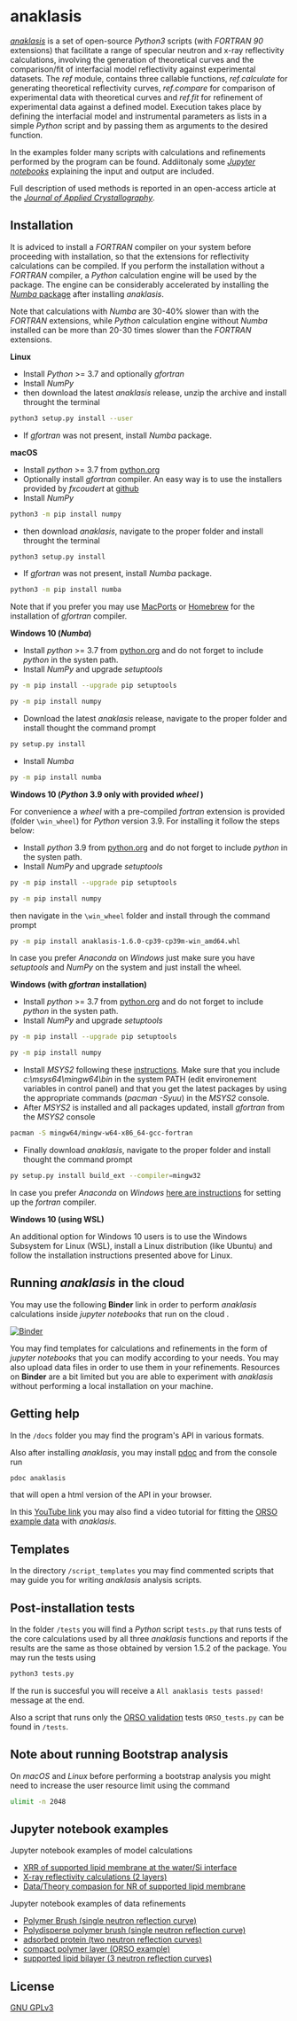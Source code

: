 # anaklasis 

[_anaklasis_](https://github.com/alexandros-koutsioumpas/anaklasis) is a set of open-source _Python3_ scripts (with _FORTRAN 90_ extensions) that facilitate a range of specular neutron and x-ray reflectivity calculations, involving the generation of theoretical curves and the comparison/fit of interfacial model reflectivity against experimental datasets.  The _ref_ module, contains three callable functions, _ref.calculate_ for generating theoretical reflectivity curves, _ref.compare_ for comparison of experimental data with theoretical curves and _ref.fit_ for refinement of experimental data against a defined model. Execution takes place by defining the interfacial model and instrumental parameters as lists in a simple _Python_ script and by passing them as arguments to the desired function.

In the examples folder many scripts with calculations and refinements performed by the program can be found. Addiitonaly some [_Jupyter notebooks_](https://github.com/alexandros-koutsioumpas/anaklasis/tree/main/examples-Jupyter) explaining the input and output are included.

Full description of used methods is reported in an open-access article at the [_Journal of Applied Crystallography_](https://doi.org/10.1107/S1600576721009262).

## Installation

It is adviced to install a _FORTRAN_ compiler on your system before proceeding with installation, so that the extensions for reflectivity calculations can be compiled. If you perform the installation without a _FORTRAN_ compiler, a _Python_ calculation engine will be used by the package. The engine can be considerably accelerated by installing the [_Numba_ package](https://numba.readthedocs.io/en/stable/user/installing.html) after installing _anaklasis_.

Note that calculations with _Numba_ are 30-40% slower than with the _FORTRAN_ extensions, while _Python_ calculation engine without _Numba_ installed can be more than 20-30 times slower than the _FORTRAN_ extensions.

**Linux**

- Install _Python_ >= 3.7 and optionally _gfortran_ 
- Install _NumPy_
- then download the latest _anaklasis_ release, unzip the archive and install throught the terminal

```bash
python3 setup.py install --user
```

- If _gfortran_ was not present, install _Numba_ package.

**macOS**

- Install _python_ >= 3.7 from [python.org](https://www.python.org/downloads/)
- Optionally install _gfortran_ compiler. An easy way is to use the installers provided by _fxcoudert_ at [github](https://github.com/fxcoudert/gfortran-for-macOS)
- Install _NumPy_  

```bash
python3 -m pip install numpy
```

- then download _anaklasis_, navigate to the proper folder  and install throught the terminal

```bash
python3 setup.py install
```

- If _gfortran_ was not present, install _Numba_ package.

```bash
python3 -m pip install numba
```

Note that if you prefer you may use [MacPorts](https://www.macports.org) or [Homebrew](https://brew.sh) for the installation of _gfortran_ compiler.

**Windows 10 (_Numba_)**

- Install _python_ >= 3.7 from [python.org](https://www.python.org/downloads/) and do not forget to include _python_ in the systen path.
- Install _NumPy_ and upgrade _setuptools_
```bash
py -m pip install --upgrade pip setuptools

py -m pip install numpy
```
- Download the latest _anaklasis_ release, navigate to the proper folder and install thought the command prompt

```bash
py setup.py install
```
- Install _Numba_
```bash
py -m pip install numba
```

**Windows 10 (_Python_ 3.9 only with provided _wheel_ )**

For convenience a _wheel_ with a pre-compiled _fortran_ extension is provided (folder `\win_wheel`) for _Python_ version 3.9. For installing it follow the steps below:

- Install _python_ 3.9 from [python.org](https://www.python.org/downloads/) and do not forget to include _python_ in the systen path.
- Install _NumPy_ and upgrade _setuptools_
```bash
py -m pip install --upgrade pip setuptools

py -m pip install numpy
```

then navigate in the `\win_wheel` folder and install through the command prompt

```bash
py -m pip install anaklasis-1.6.0-cp39-cp39m-win_amd64.whl
```

In case you prefer *Anaconda* on *Windows* just make sure you have _setuptools_ and _NumPy_ on the system and just install the wheel.

**Windows (with _gfortran_ installation)**

- Install _python_ >= 3.7 from [python.org](https://www.python.org/downloads/) and do not forget to include _python_ in the systen path.
- Install _NumPy_ and upgrade _setuptools_
```bash
py -m pip install --upgrade pip setuptools

py -m pip install numpy
```
- Install _MSYS2_ following these [instructions](https://www.scivision.dev/install-msys2-windows). Make sure that you include _c:\msys64\mingw64\bin_ in the system PATH (edit environement variables in control panel) and that you get the latest packages by using the appropriate commands (_pacman_ _-Syuu_) in the _MSYS2_ console.
- After _MSYS2_ is installed and all packages updated, install _gfortran_ from the _MSYS2_ console

```bash
pacman -S mingw64/mingw-w64-x86_64-gcc-fortran
```

- Finally download _anaklasis_, navigate to the proper folder and install thought the command prompt

```bash
py setup.py install build_ext --compiler=mingw32
```

In case you prefer *Anaconda* on *Windows* [here are instructions](https://python-at-risoe.pages.windenergy.dtu.dk/compiling-on-windows/configuration.html) for setting up the _fortran_ compiler. 

**Windows 10 (using WSL)**

An additional option for Windows 10 users is to use the Windows Subsystem for Linux (WSL), install a Linux distribution (like Ubuntu) and follow the installation instructions presented above for Linux.

## Running _anaklasis_ in the cloud

You may use the following **Binder** link in order to perform _anaklasis_ calculations inside _jupyter notebooks_ that run on the cloud .

[![Binder](https://mybinder.org/badge_logo.svg)](https://mybinder.org/v2/gh/alexandros-koutsioumpas/anaklasis/HEAD?filepath=templates_binder)

You may find templates for calculations and refinements in the form of _jupyter notebooks_ that you can modify according to your needs. You may also upload data files in order to use them in your refinements. Resources on **Binder** are a bit limited but you are able to experiment with _anaklasis_ without performing a local installation on your machine.

## Getting help

In the `/docs` folder you may find the program's API in various formats.

Also after installing *anaklasis*, you may install [pdoc](https://pdoc3.github.io/pdoc/) and from the console run

```python
pdoc anaklasis
```

that will open a html version of the API in your browser.

In this [YouTube link](https://www.youtube.com/watch?v=ieulImJUK5o) you may also find a video tutorial for fitting the [ORSO example data](https://github.com/reflectivity/reflectivity.github.io/blob/master/workshops/workshop_2021/ORSO_example.ort) with _anaklasis_.

## Templates

In the directory `/script_templates` you may find commented scripts that may guide you for writing _anaklasis_ analysis scripts.

## Post-installation tests

In the folder `/tests` you will find a _Python_ script `tests.py` that runs tests of the core calculations used by all three _anaklasis_ functions and reports if the results are the same as those obtained by version 1.5.2 of the package. You may run the tests using

```bash
python3 tests.py
```

If the run is succesful you will receive a `All anaklasis tests passed!` message at the end.

Also a script that runs only the [ORSO validation](https://github.com/andyfaff/orso/tree/master/reflectivity/test/unpolarised) tests `ORSO_tests.py` can be found in `/tests`.

## Note about running Bootstrap analysis

On _macOS_ and _Linux_ before performing a bootstrap analysis you might need to increase the user resource limit using the command

```bash
ulimit -n 2048
```
## Jupyter notebook examples

Jupyter notebook examples of model calculations

- [XRR of supported lipid membrane at the water/Si interface](https://github.com/alexandros-koutsioumpas/anaklasis/blob/main/examples-Jupyter/XRR_lipid_membrane_calculations.ipynb)
- [X-ray reflectivity calculations (2 layers)](https://github.com/alexandros-koutsioumpas/anaklasis/blob/main/examples-Jupyter/XRR_calculations_2_layers.ipynb)
- [Data/Theory compasion for NR of supported lipid membrane](https://github.com/alexandros-koutsioumpas/anaklasis/blob/main/examples-Jupyter/NR_membrane_data_theory_comparison.ipynb)


Jupyter notebook examples of data refinements

- [Polymer Brush (single neutron reflection curve)](https://github.com/alexandros-koutsioumpas/anaklasis/blob/main/examples-Jupyter/Brush_Neutron_reflectivity_fit.ipynb)
- [Polydisperse polymer brush (single neutron reflection curve)](https://github.com/alexandros-koutsioumpas/anaklasis/blob/main/examples-Jupyter/Polydisperse_Brush_Neutron_reflectivity_fit.ipynb)
- [adsorbed protein (two neutron reflection curves)](https://github.com/alexandros-koutsioumpas/anaklasis/blob/main/examples-Jupyter/lysozyme_fit.ipynb)
- [compact polymer layer (ORSO example)](https://github.com/alexandros-koutsioumpas/anaklasis/blob/main/examples-Jupyter/ORSO_example.ipynb)
- [supported lipid bilayer (3 neutron reflection curves)](https://github.com/alexandros-koutsioumpas/anaklasis/blob/main/examples-Jupyter/lipid_membrane_3_NR_contrast_fit.ipynb)


## License
[GNU GPLv3](https://choosealicense.com/licenses/gpl-3.0/)
